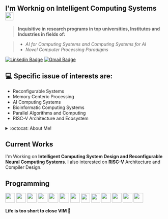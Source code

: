## I'm Worknig on Intelligent Computing Systems <img src="https://media.giphy.com/media/hvRJCLFzcasrR4ia7z/giphy.gif" width="25px">

> **Inquisitive in research programs in top universities, Institutes and Industries in fields of:**

> * *AI for Computing Systems and Computing Systems for AI*
> * *Novel Computer Processing Paradigms*


[![Linkedin Badge](https://img.shields.io/badge/-alimpk-blue?style=flat-square&logo=Linkedin&logoColor=whi)](https://linkedin.com/in/alimpk) [![Gmail Badge](https://img.shields.io/badge/-aliemohammadpour@gmail.com-c14438?style=flat-square&logo=Gmail&logoColor=white&link=mailto:aliemohammadpour@gmail.com)](mailto:aliemohammadpour@gmail.com)
<!-- <p align="left"> <img src="https://komarev.com/ghpvc/?username=alimpk" alt="alimpk" /> </p>
 -->

## :computer: Specific issue of interests are:
* Reconfigurable Systems
* Memory Centeric Processing
* AI Computing Systems
* Bioinformatic Computing Systems
* Parallel Algorithms and Computing
* RISC-V Architecture and Ecosystem

<details>
<summary>:octocat: About Me!</summary>

![Top Langs](https://github-readme-stats.vercel.app/api/top-langs/?username=alimpk&layout=compact&hide=css,html)

![Ali's Github Stats](https://github-readme-stats.vercel.app/api?username=alimpk&count_private=true&show_icons=true&theme=monokai&hide=[%22issues%22])

</details>

## Current Works
I'm Working on **Intelligent Computing System Design and Reconfigurable Neural Computing Systems**. I also interested on **RISC-V** Architecture and Compiler Design.

## Programming
<img src = 'https://github.com/alimpk/raw/blob/main/logo/tech/c.svg' width='30'/> <img src = 'https://github.com/alimpk/raw/blob/main/logo/tech/cpp.svg' width='30'/> <img src = 'https://github.com/alimpk/raw/blob/main/logo/tech/python2.png' height='30'/> <img src = 'https://github.com/alimpk/raw/blob/main/logo/tech/git.svg' width='30'/> <img src='https://github.com/alimpk/raw/blob/main/logo/tech/qt2016.png' height=30> <img src='https://github.com/alimpk/raw/blob/main/logo/tech/cuda.png' height=30> <img src='https://github.com/alimpk/raw/blob/main/logo/tech/opencl.svg' height=30> <img src='https://github.com/alimpk/raw/blob/main/logo/tech/openmp.png' height=28> <img src='https://github.com/alimpk/raw/blob/main/logo/tech/systemverilog.png' height=28> <img src='https://github.com/alimpk/raw/blob/main/logo/tech/vivado.png' height=30> <img src='https://github.com/alimpk/raw/blob/main/logo/tech/quartusprime.png' height=30> <img src='https://github.com/alimpk/raw/blob/main/logo/tech/openvino.png' height=30> <img src='https://github.com/alimpk/raw/blob/main/logo/tech/onnx_logo_main.png' height=30>
 
**Life is too short to close VIM 🤔**